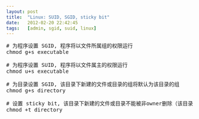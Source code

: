 ```yaml
---
layout: post
title:  "Linux: SUID, SGID, sticky bit"
date:   2012-02-20 22:42:45
tags:   [admin, sgid, suid, linux]
---
```



<pre class="brush: bash">
# 为程序设置 SGID, 程序将以文件所属组的权限运行
chmod g+s executable

# 为程序设置 SUID, 程序将以文件属主的权限运行
chmod u+s executable

# 为目录设置 SGID, 该目录下新建的文件或目录的组将默认为该目录的组
chmod g+s directory

# 设置 sticky bit, 该目录下新建的文件或目录不能被非owner删除（该目录的属主是个例外，可以删除任意文件）
chmod +t directory
</pre>
